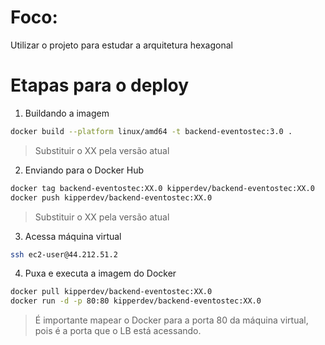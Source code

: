 # Foco:
Utilizar o projeto para estudar a arquitetura hexagonal

# Etapas para o deploy

1. Buildando a imagem
```bash
docker build --platform linux/amd64 -t backend-eventostec:3.0 .
```

> Substituir o XX pela versão atual

2. Enviando para o Docker Hub
```bash
docker tag backend-eventostec:XX.0 kipperdev/backend-eventostec:XX.0
docker push kipperdev/backend-eventostec:XX.0
```

> Substituir o XX pela versão atual

3. Acessa máquina virtual

```bash
ssh ec2-user@44.212.51.2
```

4. Puxa e executa a imagem do Docker
```bash
docker pull kipperdev/backend-eventostec:XX.0
docker run -d -p 80:80 kipperdev/backend-eventostec:XX.0
```

> É importante mapear o Docker para a porta 80 da máquina virtual, pois é a porta que o LB está acessando.